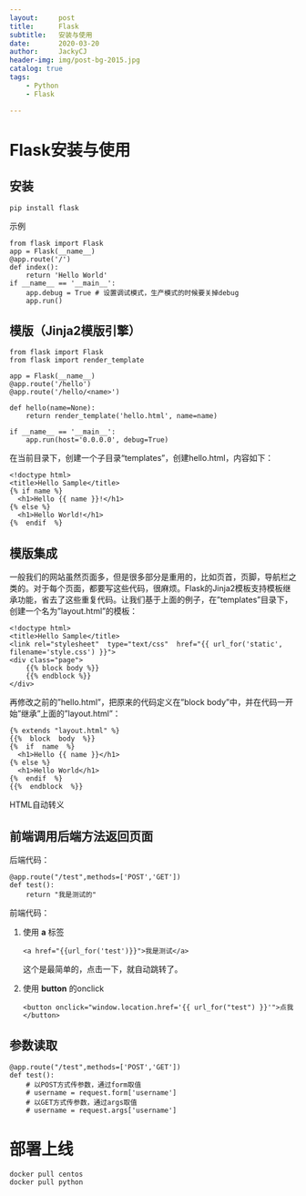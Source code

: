 ```yaml
---
layout:     post
title:      Flask
subtitle:   安装与使用
date:       2020-03-20
author:     JackyCJ
header-img: img/post-bg-2015.jpg
catalog: true
tags:
    - Python
    - Flask

---
```



# Flask安装与使用


## 安装

```
pip install flask
```

示例

```
from flask import Flask
app = Flask(__name__)
@app.route('/')
def index():
    return 'Hello World'
if __name__ == '__main__':
    app.debug = True # 设置调试模式，生产模式的时候要关掉debug
    app.run()
```

## 模版（Jinja2模版引擎）

```
from flask import Flask
from flask import render_template

app = Flask(__name__)
@app.route('/hello')
@app.route('/hello/<name>')

def hello(name=None):
    return render_template('hello.html', name=name)

if __name__ == '__main__':
    app.run(host='0.0.0.0', debug=True)
```

在当前目录下，创建一个子目录“templates”，创建hello.html，内容如下：

```
<!doctype html>
<title>Hello Sample</title>
{% if name %}
  <h1>Hello {{ name }}!</h1>
{% else %}
  <h1>Hello World!</h1>
{%  endif  %}
```

## 模版集成

一般我们的网站虽然页面多，但是很多部分是重用的，比如页首，页脚，导航栏之类的。对于每个页面，都要写这些代码，很麻烦。Flask的Jinja2模板支持模板继承功能，省去了这些重复代码。让我们基于上面的例子，在”templates”目录下，创建一个名为”layout.html”的模板：
	
```
<!doctype html>
<title>Hello Sample</title>
<link rel="stylesheet"  type="text/css"  href="{{ url_for('static', filename='style.css') }}">
<div class="page">
    {{% block body %}}
    {{% endblock %}}
</div>
```

再修改之前的”hello.html”，把原来的代码定义在”block body”中，并在代码一开始”继承”上面的”layout.html”：

```
{% extends "layout.html" %}
{{%  block  body  %}}
{%  if  name  %}
  <h1>Hello {{ name }}</h1>
{% else %}
  <h1>Hello World</h1>
{%  endif  %}
{{%  endblock  %}}
```

HTML自动转义

## 前端调用后端方法返回页面

后端代码：

```
@app.route("/test",methods=['POST','GET'])
def test():
    return "我是测试的"
```
前端代码：

1. 使用 __a__ 标签
	
	```
	<a href="{{url_for('test')}}">我是测试</a>
	```
	
	这个是最简单的，点击一下，就自动跳转了。

2. 使用 __button__ 的onclick
	
	```
	<button onclick="window.location.href='{{ url_for("test") }}'">点我</button>
	```

## 参数读取

```
@app.route("/test",methods=['POST','GET'])
def test():
    # 以POST方式传参数，通过form取值
    # username = request.form['username']
    # 以GET方式传参数，通过args取值
    # username = request.args['username']
```


# 部署上线

```
docker pull centos
docker pull python
```
